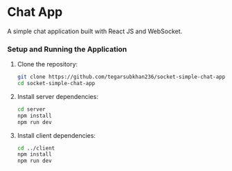 # Chat App

A simple chat application built with React JS and WebSocket.

### Setup and Running the Application

1. Clone the repository:
    ```bash
    git clone https://github.com/tegarsubkhan236/socket-simple-chat-app.git
    cd socket-simple-chat-app
    ```

2. Install server dependencies:
    ```bash
    cd server
    npm install
    npm run dev
    ```

3. Install client dependencies:
    ```bash
    cd ../client
    npm install
    npm run dev
    ```